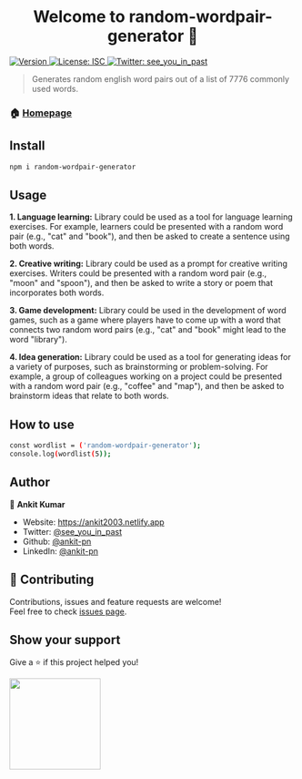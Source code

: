 <h1 align="center">Welcome to random-wordpair-generator 👋</h1>
<p>
  <a href="https://www.npmjs.com/package/random-wordpair-generator" target="_blank">
    <img alt="Version" src="https://img.shields.io/npm/v/random-wordpair-generator.svg">
  </a>
  <a href="#" target="_blank">
    <img alt="License: ISC" src="https://img.shields.io/badge/License-ISC-yellow.svg" />
  </a>
  <a href="https://twitter.com/see_you_in_past" target="_blank">
    <img alt="Twitter: see_you_in_past" src="https://img.shields.io/twitter/follow/see_you_in_past.svg?style=social" />
  </a>
</p>

> Generates random english word pairs out of a list of 7776 commonly used words.

### 🏠 [Homepage](https://github.com/ankit-pn/random-wordpair-generator)

## Install

```sh
npm i random-wordpair-generator
```

## Usage

**1. Language learning:** Library could be used as a tool for language learning exercises. For example, learners could be presented with a random word pair (e.g., "cat" and "book"), and then be asked to create a sentence using both words.

**2. Creative writing:** Library could be used as a prompt for creative writing exercises. Writers could be presented with a random word pair (e.g., "moon" and "spoon"), and then be asked to write a story or poem that incorporates both words.

**3. Game development:** Library could be used in the development of word games, such as a game where players have to come up with a word that connects two random word pairs (e.g., "cat" and "book" might lead to the word "library").

**4. Idea generation:** Library could be used as a tool for generating ideas for a variety of purposes, such as brainstorming or problem-solving. For example, a group of colleagues working on a project could be presented with a random word pair (e.g., "coffee" and "map"), and then be asked to brainstorm ideas that relate to both words.




## How to use

```sh
const wordlist = ('random-wordpair-generator'); 
console.log(wordlist(5));
```

## Author

👤 **Ankit Kumar**

* Website: https://ankit2003.netlify.app
* Twitter: [@see\_you\_in\_past](https://twitter.com/see\_you\_in\_past)
* Github: [@ankit-pn](https://github.com/ankit-pn)
* LinkedIn: [@ankit-pn](https://linkedin.com/in/ankit-pn)

## 🤝 Contributing

Contributions, issues and feature requests are welcome!<br />Feel free to check [issues page](https://github.com/ankit-pn/random-wordpair-generator/issues). 

## Show your support

Give a ⭐️ if this project helped you!

<a href="https://www.patreon.com/user?u=83344479">
  <img src="https://c5.patreon.com/external/logo/become_a_patron_button@2x.png" width="160">
</a>
